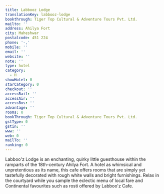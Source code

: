 ```yaml
---
title: Labbooz Lodge
translationKey: labbooz-lodge
bookthrough: Tiger Top Cultural & Adventure Tours Pvt. Ltd.
mailto: ''
address: Ahilya Fort
city: Maheshwar
postalcode: 451 224
phone: '-,'
mobile: ''
email: ''
website: ''
note: ''
type: hotel
category:
  - H
showHotel: 0
starCategory: 0
checkout: ''
accessRail: ''
accessAir: ''
accessBus: ''
advantage: ''
rooms: 0
bookThrough: Tiger Top Cultural & Adventure Tours Pvt. Ltd.
gstType: 0
gstin: ''
www: ''
web: 0
mailTo: ''
ranking: 0
---
```







Labboo'z Lodge is an enchanting, quirky little guesthouse within the ramparts of the 18th-century Ahilya Fort. A hotel as whimsical and unpretentious as its name, this cafe offers rooms that are simply yet tastefully decorated with rough white walls and bright furnishings. Relax in the courtyard while you sample the eclectic menu of local fare and Continental favourites such as rosti offered by Labboo'z Cafe.